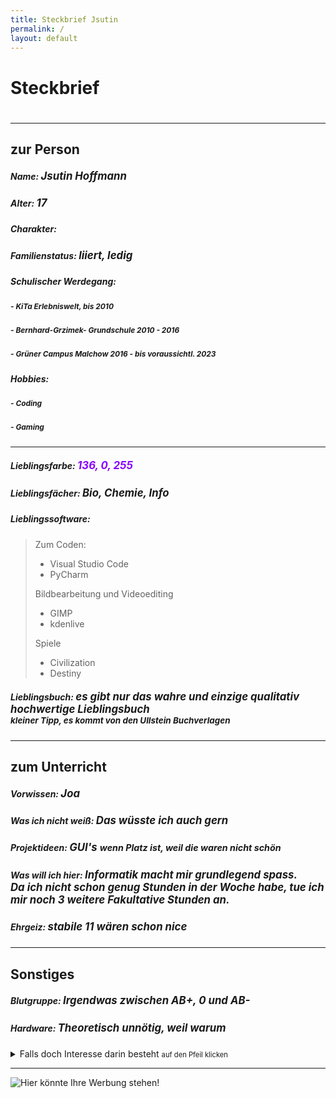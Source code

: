```yaml
---
title: Steckbrief Jsutin
permalink: /
layout: default
---
```


# Steckbrief
#

---

## zur Person

##### Name: <span style="font-size:1.2em;"> Jsutin Hoffmann
##### Alter: <span style="font-size:1.2em;"> 17
##### Charakter: <span style="font-size:1.2em;"> 
##### Familienstatus: <span style="font-size:1.2em;"> liiert, ledig
##### Schulischer Werdegang: <span style="font-size:1.2em;"> 
##### <span style="font-size:0.85em;">- KiTa Erlebniswelt, bis 2010
##### <span style="font-size:0.85em;">- Bernhard-Grzimek- Grundschule 2010 - 2016
##### <span style="font-size:0.85em;">- Grüner Campus Malchow 2016 - bis voraussichtl. 2023
##### Hobbies: <span style="font-size:1.2em;">
##### <span style="font-size:0.85em;">- Coding
##### <span style="font-size:0.85em;">- Gaming
---
##### Lieblingsfarbe: <span style="color:rgb(136, 0, 255); font-size:1.2em;"> 136, 0, 255
##### Lieblingsfächer: <span style="font-size:1.2em;"> Bio, Chemie, Info
##### Lieblingssoftware: <span style="font-size:1.2em;">
> Zum Coden:
> - Visual Studio Code
> - PyCharm
>
> Bildbearbeitung und Videoediting
> - GIMP
> - kdenlive
>
> Spiele
> - Civilization
> - Destiny</span>
##### Lieblingsbuch: <span style="font-size:1.2em;"> es gibt nur das wahre und einzige qualitativ hochwertige Lieblingsbuch <br> <span style="font-size:0.8em;"> kleiner Tipp, es kommt von den Ullstein Buchverlagen

---

## zum Unterricht

##### Vorwissen: <span style="font-size:1.2em;"> Joa
##### Was ich nicht weiß: <span style="font-size:1.2em;"> Das wüsste ich auch gern
##### Projektideen: <span style="font-size:1.2em;"> GUI's <span style="font-size:0.85em;"> wenn Platz ist, weil die waren nicht schön
##### Was will ich hier: <span style="font-size:1.2em;"> Informatik macht mir grundlegend spass.<br> Da ich nicht schon genug Stunden in der Woche habe, tue ich mir  noch 3 weitere Fakultative Stunden an.
##### Ehrgeiz: <span style="font-size:1.2em;"> stabile 11 wären schon nice

---

## Sonstiges

##### Blutgruppe: <span style="font-size:1.2em;"> Irgendwas zwischen AB+, 0 und AB-
##### Hardware: <span style="font-size:1.2em;"> Theoretisch unnötig, weil warum
<details>
  <summary>Falls doch Interesse darin besteht <span style="font-size:0.8em;">auf den Pfeil klicken</span></summary>

Betriebssystem :

    Microsoft Windows 10 Pro x64 21H1

CPU : 

    Intel i9-10900

GPU :

    NVIDIA GeForce GTX Titan X

RAM :

    Corsair Vengeance RGB PRO 2x16 2666

Peripherie : 

    Das ist nun glaube ich wirklich unnötig

</details>

---

![Hier könnte Ihre Werbung stehen!](https://cdn.getshirts.de/data/motive/48000/47122/c0a9b5bb12f560342d9d76a217d6a0dc.png?v=1533909339)
